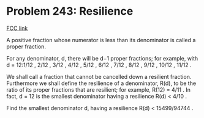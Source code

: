# Problem 243: Resilience

[FCC link](https://www.freecodecamp.org/learn/coding-interview-prep/project-euler/problem-243-resilience)

A positive fraction whose numerator is less than its denominator is called a
proper fraction.

For any denominator, d, there will be d−1 proper fractions; for example, with d
= 12:1/12 , 2/12 , 3/12 , 4/12 , 5/12 , 6/12 , 7/12 , 8/12 , 9/12 , 10/12 ,
11/12 .

We shall call a fraction that cannot be cancelled down a resilient fraction.
Furthermore we shall define the resilience of a denominator, R(d), to be the
ratio of its proper fractions that are resilient; for example, R(12) = 4/11 . In
fact, d = 12 is the smallest denominator having a resilience R(d) < 4/10 .

Find the smallest denominator d, having a resilience R(d) < 15499/94744 .
